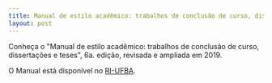 ```yaml
---
title: Manual de estilo acadêmico: trabalhos de conclusão de curso, dissertações e teses
layout: post
---
```


Conheça o 
"Manual de estilo acadêmico: trabalhos de conclusão de curso, dissertações e teses", 
6a. edição, revisada e ampliada em 2019.

O Manual está disponível no [RI-UFBA](http://repositorio.ufba.br/ri/handle/ri/29414).


